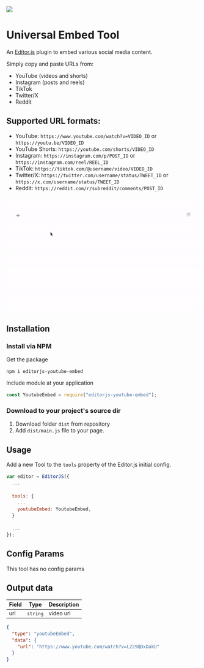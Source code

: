 ![](https://badgen.net/badge/Editor.js/v2.0/blue)

# Universal Embed Tool

An [Editor.js](https://editorjs.io) plugin to embed various social media content.

Simply copy and paste URLs from:

- YouTube (videos and shorts)
- Instagram (posts and reels)
- TikTok
- Twitter/X
- Reddit

## Supported URL formats:

- YouTube: `https://www.youtube.com/watch?v=VIDEO_ID` or `https://youtu.be/VIDEO_ID`
- YouTube Shorts: `https://youtube.com/shorts/VIDEO_ID`
- Instagram: `https://instagram.com/p/POST_ID` or `https://instagram.com/reel/REEL_ID`
- TikTok: `https://tiktok.com/@username/video/VIDEO_ID`
- Twitter/X: `https://twitter.com/username/status/TWEET_ID` or `https://x.com/username/status/TWEET_ID`
- Reddit: `https://reddit.com/r/subreddit/comments/POST_ID`

![](assets/demo.gif)

## Installation

### Install via NPM

Get the package

```shell
npm i editorjs-youtube-embed
```

Include module at your application

```javascript
const YoutubeEmbed = require("editorjs-youtube-embed");
```

### Download to your project's source dir

1. Download folder `dist` from repository
2. Add `dist/main.js` file to your page.

## Usage

Add a new Tool to the `tools` property of the Editor.js initial config.

```javascript
var editor = EditorJS({
  ...

  tools: {
    ...
    youtubeEmbed: YoutubeEmbed,
  }

  ...
});
```

## Config Params

This tool has no config params

## Output data

| Field | Type     | Description |
| ----- | -------- | ----------- |
| url   | `string` | video url   |

```json
{
  "type": "youtubeEmbed",
  "data": {
    "url": "https://www.youtube.com/watch?v=L229QDxDakU"
  }
}
```

